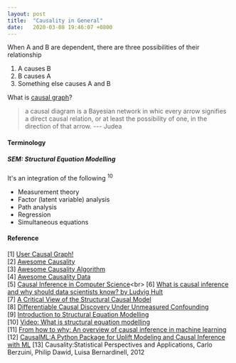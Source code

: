 ```yaml
---
layout: post
title:  "Causality in General"
date:   2020-03-08 19:46:07 +0800
---
```

When A and B are dependent, there are three possibilities of their relationship

1. A causes B
2. B causes A
3. Something else causes A and B


What is [causal graph](https://www.wikiwand.com/en/Causal_graph)?

> a causal diagram is a Bayesian network in whic every arrow signifies a direct causal relation, or at least the possibility of one, in the direction of that arrow. --- Judea

#### Terminology

##### SEM: Structural Equation Modelling

It's an integration of the following <sup>10</sup>

- Measurement theory
- Factor (latent variable) analysis
- Path analysis
- Regression
- Simultaneous equations

#### Reference

[1] [User Causal Graph!](https://towardsdatascience.com/use-causal-graphs-4e3af630cf64) <br>
[2] [Awesome Causality](https://github.com/napsternxg/awesome-causality) <br>
[3] [Awesome Causality Algorithm](https://github.com/rguo12/awesome-causality-algorithms) <br>
[4] [Awesome Causality Data](https://github.com/rguo12/awesome-causality-data) <br>
[5] [Causal Inference in Computer Science](https://www.wikiwand.com/en/Causal_inference#:~:text=Causal%20inference%20is%20the%20process,when%20the%20cause%20is%20changed.)<br>
[6] [What is causal inference and why should data scientists know? by Ludvig Hult](https://www.youtube.com/watch?v=dFp2Ou52-po&ab_channel=PyConSweden) <br>
[7] [A Critical View of the Structural Causal Model](https://arxiv.org/pdf/2002.10007.pdf) <br>
[8] [Differentiable Causal Discovery Under Unmeasured Confounding](https://arxiv.org/pdf/2010.06978.pdf) <br>
[9] [Introduction to Structural Equation Modelling](http://statmath.wu-wien.ac.at/courses/StatsWithR/Topic-5.pdf) <br>
[10] [Video: What is structural equation modelling](https://www.youtube.com/watch?v=Flqbo8J3li4&ab_channel=Geek%27sLesson) <br>
[11] [From how to why: An overview of causal inference in machine learning](https://www.notion.so/bobzeng/Overview-of-causal-inference-machine-learning-Ericsson-27f2619637b3411e9edd1155d7ba399b) <br>
[12] [CausalML:A Python Package for Uplift Modeling and Causal Inference with ML](https://github.com/uber/causalml)
[13] Causality:Statistical Perspectives and Applications, Carlo Berzuini, Philip Dawid, Luisa Bernardinell, 2012